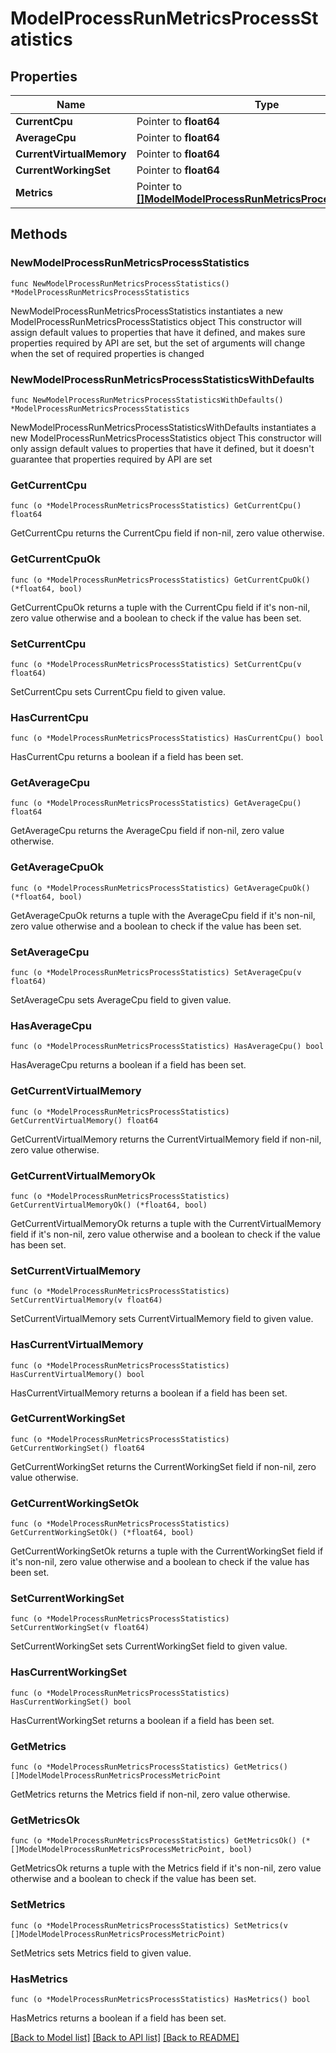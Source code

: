 # ModelProcessRunMetricsProcessStatistics

## Properties

Name | Type | Description | Notes
------------ | ------------- | ------------- | -------------
**CurrentCpu** | Pointer to **float64** |  | [optional] 
**AverageCpu** | Pointer to **float64** |  | [optional] 
**CurrentVirtualMemory** | Pointer to **float64** |  | [optional] 
**CurrentWorkingSet** | Pointer to **float64** |  | [optional] 
**Metrics** | Pointer to [**[]ModelModelProcessRunMetricsProcessMetricPoint**](ModelModelProcessRunMetricsProcessMetricPoint.md) |  | [optional] 

## Methods

### NewModelProcessRunMetricsProcessStatistics

`func NewModelProcessRunMetricsProcessStatistics() *ModelProcessRunMetricsProcessStatistics`

NewModelProcessRunMetricsProcessStatistics instantiates a new ModelProcessRunMetricsProcessStatistics object
This constructor will assign default values to properties that have it defined,
and makes sure properties required by API are set, but the set of arguments
will change when the set of required properties is changed

### NewModelProcessRunMetricsProcessStatisticsWithDefaults

`func NewModelProcessRunMetricsProcessStatisticsWithDefaults() *ModelProcessRunMetricsProcessStatistics`

NewModelProcessRunMetricsProcessStatisticsWithDefaults instantiates a new ModelProcessRunMetricsProcessStatistics object
This constructor will only assign default values to properties that have it defined,
but it doesn't guarantee that properties required by API are set

### GetCurrentCpu

`func (o *ModelProcessRunMetricsProcessStatistics) GetCurrentCpu() float64`

GetCurrentCpu returns the CurrentCpu field if non-nil, zero value otherwise.

### GetCurrentCpuOk

`func (o *ModelProcessRunMetricsProcessStatistics) GetCurrentCpuOk() (*float64, bool)`

GetCurrentCpuOk returns a tuple with the CurrentCpu field if it's non-nil, zero value otherwise
and a boolean to check if the value has been set.

### SetCurrentCpu

`func (o *ModelProcessRunMetricsProcessStatistics) SetCurrentCpu(v float64)`

SetCurrentCpu sets CurrentCpu field to given value.

### HasCurrentCpu

`func (o *ModelProcessRunMetricsProcessStatistics) HasCurrentCpu() bool`

HasCurrentCpu returns a boolean if a field has been set.

### GetAverageCpu

`func (o *ModelProcessRunMetricsProcessStatistics) GetAverageCpu() float64`

GetAverageCpu returns the AverageCpu field if non-nil, zero value otherwise.

### GetAverageCpuOk

`func (o *ModelProcessRunMetricsProcessStatistics) GetAverageCpuOk() (*float64, bool)`

GetAverageCpuOk returns a tuple with the AverageCpu field if it's non-nil, zero value otherwise
and a boolean to check if the value has been set.

### SetAverageCpu

`func (o *ModelProcessRunMetricsProcessStatistics) SetAverageCpu(v float64)`

SetAverageCpu sets AverageCpu field to given value.

### HasAverageCpu

`func (o *ModelProcessRunMetricsProcessStatistics) HasAverageCpu() bool`

HasAverageCpu returns a boolean if a field has been set.

### GetCurrentVirtualMemory

`func (o *ModelProcessRunMetricsProcessStatistics) GetCurrentVirtualMemory() float64`

GetCurrentVirtualMemory returns the CurrentVirtualMemory field if non-nil, zero value otherwise.

### GetCurrentVirtualMemoryOk

`func (o *ModelProcessRunMetricsProcessStatistics) GetCurrentVirtualMemoryOk() (*float64, bool)`

GetCurrentVirtualMemoryOk returns a tuple with the CurrentVirtualMemory field if it's non-nil, zero value otherwise
and a boolean to check if the value has been set.

### SetCurrentVirtualMemory

`func (o *ModelProcessRunMetricsProcessStatistics) SetCurrentVirtualMemory(v float64)`

SetCurrentVirtualMemory sets CurrentVirtualMemory field to given value.

### HasCurrentVirtualMemory

`func (o *ModelProcessRunMetricsProcessStatistics) HasCurrentVirtualMemory() bool`

HasCurrentVirtualMemory returns a boolean if a field has been set.

### GetCurrentWorkingSet

`func (o *ModelProcessRunMetricsProcessStatistics) GetCurrentWorkingSet() float64`

GetCurrentWorkingSet returns the CurrentWorkingSet field if non-nil, zero value otherwise.

### GetCurrentWorkingSetOk

`func (o *ModelProcessRunMetricsProcessStatistics) GetCurrentWorkingSetOk() (*float64, bool)`

GetCurrentWorkingSetOk returns a tuple with the CurrentWorkingSet field if it's non-nil, zero value otherwise
and a boolean to check if the value has been set.

### SetCurrentWorkingSet

`func (o *ModelProcessRunMetricsProcessStatistics) SetCurrentWorkingSet(v float64)`

SetCurrentWorkingSet sets CurrentWorkingSet field to given value.

### HasCurrentWorkingSet

`func (o *ModelProcessRunMetricsProcessStatistics) HasCurrentWorkingSet() bool`

HasCurrentWorkingSet returns a boolean if a field has been set.

### GetMetrics

`func (o *ModelProcessRunMetricsProcessStatistics) GetMetrics() []ModelModelProcessRunMetricsProcessMetricPoint`

GetMetrics returns the Metrics field if non-nil, zero value otherwise.

### GetMetricsOk

`func (o *ModelProcessRunMetricsProcessStatistics) GetMetricsOk() (*[]ModelModelProcessRunMetricsProcessMetricPoint, bool)`

GetMetricsOk returns a tuple with the Metrics field if it's non-nil, zero value otherwise
and a boolean to check if the value has been set.

### SetMetrics

`func (o *ModelProcessRunMetricsProcessStatistics) SetMetrics(v []ModelModelProcessRunMetricsProcessMetricPoint)`

SetMetrics sets Metrics field to given value.

### HasMetrics

`func (o *ModelProcessRunMetricsProcessStatistics) HasMetrics() bool`

HasMetrics returns a boolean if a field has been set.


[[Back to Model list]](../README.md#documentation-for-models) [[Back to API list]](../README.md#documentation-for-api-endpoints) [[Back to README]](../README.md)


